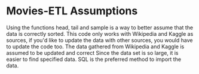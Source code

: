 # Movies-ETL Assumptions 

Using the functions head, tail and sample is a way to better assume that the data is correctly sorted. 
This code only works with Wikipedia and Kaggle as sources, if you'd like to update the data with other sources, you would have to update the code too. 
The data gathered from Wikipedia and Kaggle is assumed to be updated and correct
Since the data set is so large, it is easier to find specified data. 
SQL is the preferred method to import the data. 
